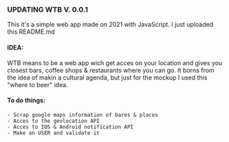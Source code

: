 ### UPDATING WTB V. 0.0.1

This it's a simple web app made on 2021 with JavaScript.
I just uploaded this README.md 

#### IDEA:

WTB means to be a web app wich get acces on your location and gives you closest bars, coffee shops & restaurants where you can go.
It borns from the idea of makin a cultural agenda, but just for the mockup I used this "where to beer" idea.

#### To do things:

```
- Scrap google maps information of bares & places
- Acces to the geolocation API
- Acces to IOS & Android notification API
- Make an USER and validate it
